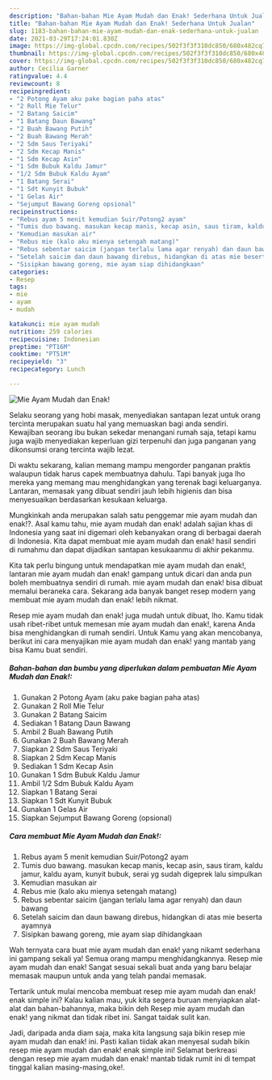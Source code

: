 ```yaml
---
description: "Bahan-bahan Mie Ayam Mudah dan Enak! Sederhana Untuk Jualan"
title: "Bahan-bahan Mie Ayam Mudah dan Enak! Sederhana Untuk Jualan"
slug: 1183-bahan-bahan-mie-ayam-mudah-dan-enak-sederhana-untuk-jualan
date: 2021-03-29T17:24:01.830Z
image: https://img-global.cpcdn.com/recipes/502f3f3f310dc850/680x482cq70/mie-ayam-mudah-dan-enak-foto-resep-utama.jpg
thumbnail: https://img-global.cpcdn.com/recipes/502f3f3f310dc850/680x482cq70/mie-ayam-mudah-dan-enak-foto-resep-utama.jpg
cover: https://img-global.cpcdn.com/recipes/502f3f3f310dc850/680x482cq70/mie-ayam-mudah-dan-enak-foto-resep-utama.jpg
author: Cecilia Garner
ratingvalue: 4.4
reviewcount: 8
recipeingredient:
- "2 Potong Ayam aku pake bagian paha atas"
- "2 Roll Mie Telur"
- "2 Batang Saicim"
- "1 Batang Daun Bawang"
- "2 Buah Bawang Putih"
- "2 Buah Bawang Merah"
- "2 Sdm Saus Teriyaki"
- "2 Sdm Kecap Manis"
- "1 Sdm Kecap Asin"
- "1 Sdm Bubuk Kaldu Jamur"
- "1/2 Sdm Bubuk Kaldu Ayam"
- "1 Batang Serai"
- "1 Sdt Kunyit Bubuk"
- "1 Gelas Air"
- "Sejumput Bawang Goreng opsional"
recipeinstructions:
- "Rebus ayam 5 menit kemudian Suir/Potong2 ayam"
- "Tumis duo bawang. masukan kecap manis, kecap asin, saus tiram, kaldu jamur, kaldu ayam, kunyit bubuk, serai yg sudah digeprek lalu simpulkan"
- "Kemudian masukan air"
- "Rebus mie (kalo aku mienya setengah matang)"
- "Rebus sebentar saicim (jangan terlalu lama agar renyah) dan daun bawang"
- "Setelah saicim dan daun bawang direbus, hidangkan di atas mie beserta ayamnya"
- "Sisipkan bawang goreng, mie ayam siap dihidangkaan"
categories:
- Resep
tags:
- mie
- ayam
- mudah

katakunci: mie ayam mudah 
nutrition: 259 calories
recipecuisine: Indonesian
preptime: "PT16M"
cooktime: "PT51M"
recipeyield: "3"
recipecategory: Lunch

---
```



![Mie Ayam Mudah dan Enak!](https://img-global.cpcdn.com/recipes/502f3f3f310dc850/680x482cq70/mie-ayam-mudah-dan-enak-foto-resep-utama.jpg)

Selaku seorang yang hobi masak, menyediakan santapan lezat untuk orang tercinta merupakan suatu hal yang memuaskan bagi anda sendiri. Kewajiban seorang ibu bukan sekedar menangani rumah saja, tetapi kamu juga wajib menyediakan keperluan gizi terpenuhi dan juga panganan yang dikonsumsi orang tercinta wajib lezat.

Di waktu  sekarang, kalian memang mampu mengorder panganan praktis walaupun tidak harus capek membuatnya dahulu. Tapi banyak juga lho mereka yang memang mau menghidangkan yang terenak bagi keluarganya. Lantaran, memasak yang dibuat sendiri jauh lebih higienis dan bisa menyesuaikan berdasarkan kesukaan keluarga. 



Mungkinkah anda merupakan salah satu penggemar mie ayam mudah dan enak!?. Asal kamu tahu, mie ayam mudah dan enak! adalah sajian khas di Indonesia yang saat ini digemari oleh kebanyakan orang di berbagai daerah di Indonesia. Kita dapat membuat mie ayam mudah dan enak! hasil sendiri di rumahmu dan dapat dijadikan santapan kesukaanmu di akhir pekanmu.

Kita tak perlu bingung untuk mendapatkan mie ayam mudah dan enak!, lantaran mie ayam mudah dan enak! gampang untuk dicari dan anda pun boleh membuatnya sendiri di rumah. mie ayam mudah dan enak! bisa dibuat memalui beraneka cara. Sekarang ada banyak banget resep modern yang membuat mie ayam mudah dan enak! lebih nikmat.

Resep mie ayam mudah dan enak! juga mudah untuk dibuat, lho. Kamu tidak usah ribet-ribet untuk memesan mie ayam mudah dan enak!, karena Anda bisa menghidangkan di rumah sendiri. Untuk Kamu yang akan mencobanya, berikut ini cara menyajikan mie ayam mudah dan enak! yang mantab yang bisa Kamu buat sendiri.

<!--inarticleads1-->

##### Bahan-bahan dan bumbu yang diperlukan dalam pembuatan Mie Ayam Mudah dan Enak!:

1. Gunakan 2 Potong Ayam (aku pake bagian paha atas)
1. Gunakan 2 Roll Mie Telur
1. Gunakan 2 Batang Saicim
1. Sediakan 1 Batang Daun Bawang
1. Ambil 2 Buah Bawang Putih
1. Gunakan 2 Buah Bawang Merah
1. Siapkan 2 Sdm Saus Teriyaki
1. Siapkan 2 Sdm Kecap Manis
1. Sediakan 1 Sdm Kecap Asin
1. Gunakan 1 Sdm Bubuk Kaldu Jamur
1. Ambil 1/2 Sdm Bubuk Kaldu Ayam
1. Siapkan 1 Batang Serai
1. Siapkan 1 Sdt Kunyit Bubuk
1. Gunakan 1 Gelas Air
1. Siapkan Sejumput Bawang Goreng (opsional)




<!--inarticleads2-->

##### Cara membuat Mie Ayam Mudah dan Enak!:

1. Rebus ayam 5 menit kemudian Suir/Potong2 ayam
1. Tumis duo bawang. masukan kecap manis, kecap asin, saus tiram, kaldu jamur, kaldu ayam, kunyit bubuk, serai yg sudah digeprek lalu simpulkan
1. Kemudian masukan air
1. Rebus mie (kalo aku mienya setengah matang)
1. Rebus sebentar saicim (jangan terlalu lama agar renyah) dan daun bawang
1. Setelah saicim dan daun bawang direbus, hidangkan di atas mie beserta ayamnya
1. Sisipkan bawang goreng, mie ayam siap dihidangkaan




Wah ternyata cara buat mie ayam mudah dan enak! yang nikamt sederhana ini gampang sekali ya! Semua orang mampu menghidangkannya. Resep mie ayam mudah dan enak! Sangat sesuai sekali buat anda yang baru belajar memasak maupun untuk anda yang telah pandai memasak.

Tertarik untuk mulai mencoba membuat resep mie ayam mudah dan enak! enak simple ini? Kalau kalian mau, yuk kita segera buruan menyiapkan alat-alat dan bahan-bahannya, maka bikin deh Resep mie ayam mudah dan enak! yang nikmat dan tidak ribet ini. Sangat taidak sulit kan. 

Jadi, daripada anda diam saja, maka kita langsung saja bikin resep mie ayam mudah dan enak! ini. Pasti kalian tiidak akan menyesal sudah bikin resep mie ayam mudah dan enak! enak simple ini! Selamat berkreasi dengan resep mie ayam mudah dan enak! mantab tidak rumit ini di tempat tinggal kalian masing-masing,oke!.


